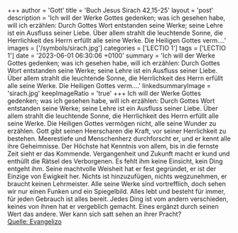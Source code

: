 +++
author = 'Gott'
title = 'Buch Jesus Sirach 42,15-25'
layout = 'post'
description = 'Ich will der Werke Gottes gedenken; was ich gesehen habe, will ich erzählen: Durch Gottes Wort entstanden seine Werke; seine Lehre ist ein Ausfluss seiner Liebe. Über allem strahlt die leuchtende Sonne, die Herrlichkeit des Herrn erfüllt alle seine Werke. Die Heiligen Gottes verm....'
images = ['/symbols/sirach.jpg']
categories = ['LECTIO 1']
tags = ['LECTIO 1']
date = '2023-06-01 06:30:06 +0100'
summary = 'Ich will der Werke Gottes gedenken; was ich gesehen habe, will ich erzählen: Durch Gottes Wort entstanden seine Werke; seine Lehre ist ein Ausfluss seiner Liebe. Über allem strahlt die leuchtende Sonne, die Herrlichkeit des Herrn erfüllt alle seine Werke. Die Heiligen Gottes verm....'
linkedsummaryImage = 'sirach.jpg'
keepImageRatio = 'true'
+++
Ich will der Werke Gottes gedenken; was ich gesehen habe, will ich erzählen: Durch Gottes Wort entstanden seine Werke; seine Lehre ist ein Ausfluss seiner Liebe.
Über allem strahlt die leuchtende Sonne, die Herrlichkeit des Herrn erfüllt alle seine Werke.
Die Heiligen Gottes vermögen nicht, alle seine Wunder zu erzählen.<!--more--> Gott gibt seinen Heerscharen die Kraft, vor seiner Herrlichkeit zu bestehen.
Meerestiefe und Menschenherz durchforscht er, und er kennt alle ihre Geheimnisse. Der Höchste hat Kenntnis von allem, bis in die fernste Zeit sieht er das Kommende.
Vergangenheit und Zukunft macht er kund und enthüllt die Rätsel des Verborgenen.
Es fehlt ihm keine Einsicht, kein Ding entgeht ihm.
Seine machtvolle Weisheit hat er fest gegründet, er ist der Einzige von Ewigkeit her. Nichts ist hinzuzufügen, nichts wegzunehmen, er braucht keinen Lehrmeister.
Alle seine Werke sind vortrefflich, doch sehen wir nur einen Funken und ein Spiegelbild.
Alles lebt und besteht für immer, für jeden Gebrauch ist alles bereit.
Jedes Ding ist vom andern verschieden, keines von ihnen hat er vergeblich gemacht.
Eines ergänzt durch seinen Wert das andere. Wer kann sich satt sehen an ihrer Pracht?<br> [Quelle: Evangelizo](https://evangeliumtagfuertag.org/DE/gospel)